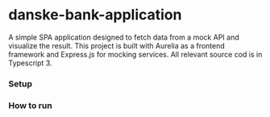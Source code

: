 # danske-bank-application
A simple SPA application designed to fetch data from a mock API and visualize the result.
This project is built with Aurelia as a frontend framework and Express.js for mocking services. All relevant source cod is in Typescript 3.

### Setup ###


### How to run ###
